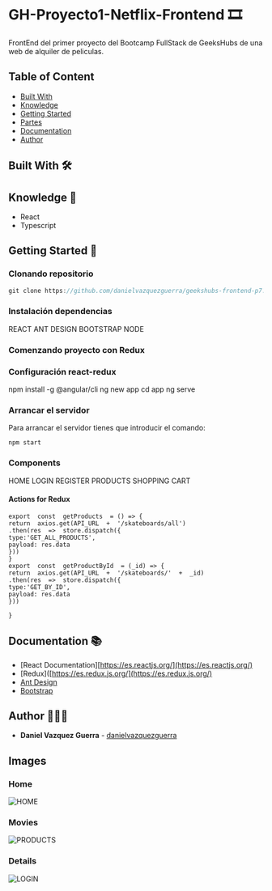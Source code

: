 # GH-Proyecto1-Netflix-Frontend 🎞

FrontEnd del primer proyecto del Bootcamp FullStack de GeeksHubs de una web de alquiler de peliculas.

## Table of Content

- [Built With](##-Built-With)
- [Knowledge](##-Knowledge)
- [Getting Started](##-Getting-Started)
- [Partes](##-Partes)
- [Documentation](##-Documentation)
- [Author](##-Author)

## Built With 🛠️


## Knowledge 🧠 

* React
* Typescript

## Getting Started 🚀 


### Clonando repositorio

```js
git clone https://github.com/danielvazquezguerra/geekshubs-frontend-p7.git
```


### Instalación dependencias

REACT
ANT DESIGN
BOOTSTRAP
NODE

### Comenzando proyecto con Redux


### Configuración react-redux

npm install -g @angular/cli
ng new app
cd app
ng serve

### Arrancar el servidor

Para arrancar el servidor tienes que introducir el comando:

```
npm start
```
### Components
HOME
LOGIN
REGISTER
PRODUCTS
SHOPPING CART

#### Actions for Redux

    export  const  getProducts  = () => {
    return  axios.get(API_URL  +  '/skateboards/all')
    .then(res  =>  store.dispatch({
    type:'GET_ALL_PRODUCTS',
    payload: res.data
    }))
    }
    export  const  getProductById  = (_id) => {
    return  axios.get(API_URL  +  '/skateboards/'  +  _id)
    .then(res  =>  store.dispatch({
    type:'GET_BY_ID',
    payload: res.data
    }))

    }



## Documentation 📚 

- [React Documentation][https://es.reactjs.org/](https://es.reactjs.org/)
- [Redux]([https://es.redux.js.org/](https://es.redux.js.org/)
- [Ant Design](https://ng.ant.design/docs/introduce/en)
- [Bootstrap](https://ng-bootstrap.github.io/#/getting-started)


## Author 👨🏼‍💻 

* **Daniel Vazquez Guerra** - [danielvazquezguerra](https://github.com/danielvazquezguerra)



## Images

### Home

![HOME](https://github.com/danielvazquezguerra/geekshubs-p7-frontend/blob/feature/bonesPage/ecom/public/images/screenshot-01.jpg?raw=true)


### Movies
![PRODUCTS](https://github.com/danielvazquezguerra/geekshubs-p7-frontend/blob/feature/bonesPage/ecom/public/images/screenshot-02.jpg?raw=true)

### Details
![LOGIN](https://github.com/danielvazquezguerra/geekshubs-p7-frontend/blob/feature/bonesPage/ecom/public/images/screenshot-03.jpg?raw=true)


